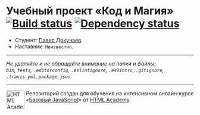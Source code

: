 # Учебный проект «Код и Магия» [![Build status][travis-image]][travis-url] [![Dependency status][dependency-image]][dependency-url]

* Студент: [Павел Докучаев](https://up.htmlacademy.ru/javascript/8/user/231527).
* Наставник: `Неизвестно`.

---

_Не удаляйте и не обращайте внимание на папки и файлы:_<br>
_`bin`, `tests`, `.editorconfig`, `.eslintignore`, `.eslintrc`, `.gitignore`, `.travis.yml`, `package.json`._

---

<a href="https://htmlacademy.ru/intensive/javascript"><img align="left" width="50" height="50" title="HTML Academy" src="https://up.htmlacademy.ru/static/img/intensive/javascript/logo-for-github.svg"></a>

Репозиторий создан для обучения на интенсивном онлайн‑курсе «[Базовый JavaScript](https://htmlacademy.ru/intensive/javascript)» от [HTML Academy](https://htmlacademy.ru).

[travis-image]: https://travis-ci.org/htmlacademy-javascript/231527-code-and-magick.svg?branch=master
[travis-url]: https://travis-ci.org/htmlacademy-javascript/231527-code-and-magick
[dependency-image]: https://david-dm.org/htmlacademy-javascript/231527-code-and-magick.svg?style=flat-square
[dependency-url]: https://david-dm.org/htmlacademy-javascript/231527-code-and-magick
